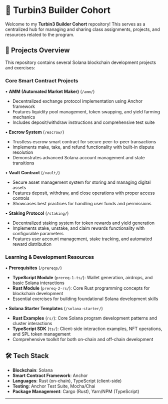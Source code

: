 # 🚀 Turbin3 Builder Cohort

Welcome to my **Turbin3 Builder Cohort** repository! This serves as a centralized hub for managing and sharing class assignments, projects, and resources related to the program.

## 📁 Projects Overview

This repository contains several Solana blockchain development projects and exercises:

### Core Smart Contract Projects

• **AMM (Automated Market Maker)** (`/amm/`)
  - Decentralized exchange protocol implementation using Anchor framework
  - Features liquidity pool management, token swapping, and yield farming mechanics
  - Includes deposit/withdraw instructions and comprehensive test suite

• **Escrow System** (`/escrow/`)
  - Trustless escrow smart contract for secure peer-to-peer transactions
  - Implements make, take, and refund functionality with built-in dispute resolution
  - Demonstrates advanced Solana account management and state transitions

• **Vault Contract** (`/vault/`)
  - Secure asset management system for storing and managing digital assets
  - Features deposit, withdraw, and close operations with proper access controls
  - Showcases best practices for handling user funds and permissions

• **Staking Protocol** (`/staking/`)
  - Decentralized staking system for token rewards and yield generation
  - Implements stake, unstake, and claim rewards functionality with configurable parameters
  - Features user account management, stake tracking, and automated reward distribution

### Learning & Development Resources

• **Prerequisites** (`/prereqs/`)
  - **TypeScript Module** (`prereq-1-ts/`): Wallet generation, airdrops, and basic Solana interactions
  - **Rust Module** (`prereq-2-rs/`): Core Rust programming concepts for blockchain development
  - Essential exercises for building foundational Solana development skills

• **Solana Starter Templates** (`/solana-starter/`)
  - **Rust Examples** (`rs/`): Core Solana program development patterns and cluster interactions
  - **TypeScript SDK** (`ts/`): Client-side interaction examples, NFT operations, and SPL token management
  - Comprehensive toolkit for both on-chain and off-chain development

## 🛠️ Tech Stack

- **Blockchain**: Solana
- **Smart Contract Framework**: Anchor
- **Languages**: Rust (on-chain), TypeScript (client-side)
- **Testing**: Anchor Test Suite, Mocha/Chai
- **Package Management**: Cargo (Rust), Yarn/NPM (TypeScript)

---
